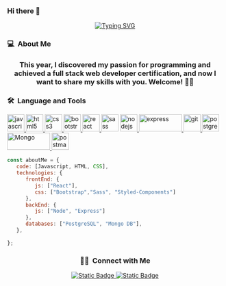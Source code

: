 ### Hi there 👋
<div align="center">
<a href="https://git.io/typing-svg"><img src="https://readme-typing-svg.herokuapp.com?font=Dancing+Script&weight=600&size=45&pause=1000&color=D0BAE1F0&center=true&vCenter=true&width=435&lines=I'm+Mari%C3%B3n+Boza+;Fullstack+Developer" alt="Typing SVG" /></a>
</div>
<h3> 💻 &nbsp;About Me </h3>

 <h3 align="center"> This year, I discovered my passion for programming and achieved a full stack web developer certification, and now I want to share my skills with you. Welcome! 🤝🏻 </h3>


<h3> 🛠 &nbsp;Language and Tools</h3>

<p align="left">  <a href="https://developer.mozilla.org/en-US/docs/Web/JavaScript" target="_blank"> <img src="https://upload.wikimedia.org/wikipedia/commons/thumb/9/99/Unofficial_JavaScript_logo_2.svg/1024px-Unofficial_JavaScript_logo_2.svg.png" alt="javascript" width="40" height="40"/> </a> 
<a href="https://www.w3.org/html/" target="_blank"> <img src="https://upload.wikimedia.org/wikipedia/commons/thumb/3/38/HTML5_Badge.svg/600px-HTML5_Badge.svg.png" alt="html5" width="40" height="40"/> </a>
<a href="https://www.w3schools.com/css/" target="_blank"> <img src="https://cdn4.iconfinder.com/data/icons/social-media-logos-6/512/121-css3-512.png" alt="css3" width="40" height="40"/> </a> 
<a href="https://getbootstrap.com" target="_blank"> <img src="https://upload.wikimedia.org/wikipedia/commons/thumb/b/b2/Bootstrap_logo.svg/1024px-Bootstrap_logo.svg.png" alt="bootstrap" width="40" height="40"/> </a> 
<a href="https://reactjs.org/" target="_blank"> <img src="https://seeklogo.com/images/R/react-logo-7B3CE81517-seeklogo.com.png" alt="react" width="40" height="40"/> </a> 
<img src="https://upload.wikimedia.org/wikipedia/commons/thumb/9/96/Sass_Logo_Color.svg/1280px-Sass_Logo_Color.svg.png" alt="sass" width="40" height="40"/> </a>
<a href="https://nodejs.org" target="_blank"> <img src="https://cdn.pixabay.com/photo/2015/04/23/17/41/node-js-736399_960_720.png" alt="nodejs" height="40"/> </a>
<a href="https://expressjs.com" target="_blank"> <img src="https://i.cloudup.com/zfY6lL7eFa-3000x3000.png" alt="express"  width="100" height="40"/> </a> 
<a href="https://git-scm.com/" target="_blank"> <img src="https://www.vectorlogo.zone/logos/git-scm/git-scm-icon.svg" alt="git" width="40" height="40"/> </a> 
<a href="https://www.postgresql.org" target="_blank"> <img src="https://upload.wikimedia.org/wikipedia/commons/thumb/2/29/Postgresql_elephant.svg/1200px-Postgresql_elephant.svg.png" alt="postgresql" width="40" height="40"/></a> 
<a href="https://mongodb.com" target="_blank"> <img src="https://www.vectorlogo.zone/logos/mongodb/mongodb-ar21.svg" alt="Mongo" width="100" height="40"/> </a>
<a href="https://postman.com" target="_blank"> <img src="https://www.vectorlogo.zone/logos/getpostman/getpostman-icon.svg" alt="postman" width="40" height="40"/> </a>

```javascript
const aboutMe = {  
   code: [Javascript, HTML, CSS],
   technologies: {
      frontEnd: {
         js: ["React"],
         css: ["Bootstrap","Sass", "Styled-Components"]
      },
      backEnd: {
         js: ["Node", "Express"]
      },
      databases: ["PostgreSQL", "Mongo DB"],
   },
  
};
``` 


<h3 align="center"> 🤝🏻 &nbsp;Connect with Me </h3>

<p align="center">
<a href="https://www.linkedin.com/in/marionboza"><img alt="Static Badge" src="https://img.shields.io/badge/Marion-Boza?style=flat&logo=LinkedIn&label=Boza&labelColor=blue&color=blue">
</a>
<a href="mailto:boza.marion@gmail.com"><img alt="Static Badge" src="https://img.shields.io/badge/M-Boza?style=flat&logo=Gmail&label=boza.marion%40gmail.com&labelColor=white&color=red"></a>
